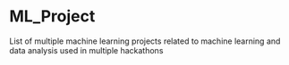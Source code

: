 # ML_Project
List of multiple machine learning projects related to machine learning and data analysis used in multiple hackathons
